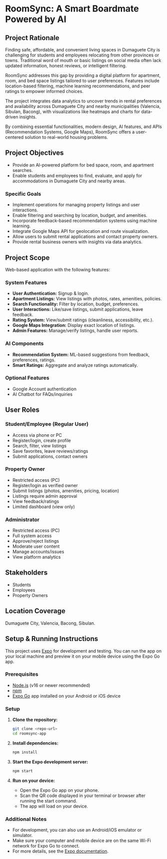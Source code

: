 # RoomSync: A Smart Boardmate Powered by AI

## Project Rationale

Finding safe, affordable, and convenient living spaces in Dumaguete City is challenging for students and employees relocating from other provinces or towns. Traditional word of mouth or basic listings on social media often lack updated information, honest reviews, or intelligent filtering.

RoomSync addresses this gap by providing a digital platform for apartment, room, and bed space listings tailored to user preferences. Features include location-based filtering, machine learning recommendations, and peer ratings to empower informed choices.

The project integrates data analytics to uncover trends in rental preferences and availability across Dumaguete City and nearby municipalities (Valencia, Sibulan, Bacong), with visualizations like heatmaps and charts for data-driven insights.

By combining essential functionalities, modern design, AI features, and APIs (Recommendation Systems, Google Maps), RoomSync offers a user-centered solution to real-world housing problems.

## Project Objectives

- Provide an AI-powered platform for bed space, room, and apartment searches.
- Enable students and employees to find, evaluate, and apply for accommodations in Dumaguete City and nearby areas.

### Specific Goals

- Implement operations for managing property listings and user interactions.
- Enable filtering and searching by location, budget, and amenities.
- Incorporate feedback-based recommendation systems using machine learning.
- Integrate Google Maps API for geolocation and route visualization.
- Allow users to submit rental applications and contact property owners.
- Provide rental business owners with insights via data analytics.

## Project Scope

Web-based application with the following features:

### System Features

- **User Authentication:** Signup & login.
- **Apartment Listings:** View listings with photos, rates, amenities, policies.
- **Search Functionality:** Filter by location, budget, preferences.
- **User Interactions:** Like/save listings, submit applications, leave feedback.
- **Rating System:** View/submit ratings (cleanliness, accessibility, etc.).
- **Google Maps Integration:** Display exact location of listings.
- **Admin Features:** Manage/verify listings, handle user reports.

### AI Components

- **Recommendation System:** ML-based suggestions from feedback, preferences, ratings.
- **Smart Ratings:** Aggregate and analyze ratings automatically.

### Optional Features

- Google Account authentication
- AI Chatbot for FAQs/inquiries

## User Roles

### Student/Employee (Regular User)

- Access via phone or PC
- Register/login, create profile
- Search, filter, view listings
- Save favorites, leave reviews/ratings
- Submit applications, contact owners

### Property Owner

- Restricted access (PC)
- Register/login as verified owner
- Submit listings (photos, amenities, pricing, location)
- Listings require admin approval
- View feedback/ratings
- Limited dashboard (view only)

### Administrator

- Restricted access (PC)
- Full system access
- Approve/reject listings
- Moderate user content
- Manage accounts/issues
- View platform analytics

## Stakeholders

- Students
- Employees
- Property Owners

## Location Coverage

Dumaguete City, Valencia, Bacong, Sibulan.

## Setup & Running Instructions

This project uses [Expo](https://expo.dev/) for development and testing. You can run the app on your local machine and preview it on your mobile device using the Expo Go app.

### Prerequisites

- [Node.js](https://nodejs.org/) (v16 or newer recommended)
- [npm](https://www.npmjs.com/)
- [Expo Go](https://expo.dev/client) app installed on your Android or iOS device

### Setup

1. **Clone the repository:**
	```sh
	git clone <repo-url>
	cd roomsync-app
	```

2. **Install dependencies:**
	```sh
	npm install
	```

3. **Start the Expo development server:**
	```sh
	npm start
	```

4. **Run on your device:**
	- Open the Expo Go app on your phone.
	- Scan the QR code displayed in your terminal or browser after running the start command.
	- The app will load on your device.

### Additional Notes

- For development, you can also use an Android/iOS emulator or simulator.
- Make sure your computer and mobile device are on the same Wi-Fi network for Expo Go to connect.
- For more details, see the [Expo documentation](https://docs.expo.dev/).